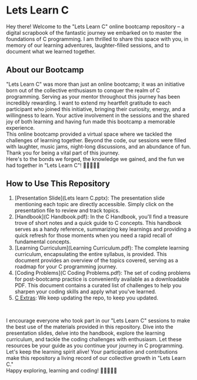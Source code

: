 # Lets Learn C 

Hey there! Welcome to the "Lets Learn C" online bootcamp repository – a digital scrapbook of the fantastic journey we embarked on to master the foundations of C programming. I am thrilled to share this space with you, in memory of our learning adventures, laughter-filled sessions, and to document what we learned together. 

## About our Bootcamp
"Lets Learn C" was more than just an online bootcamp; it was an initiative born out of the collective enthusiasm to conquer the realm of C programming. Serving as your mentor throughout this journey has been incredibly rewarding. I want to extend my heartfelt gratitude to each participant who joined this initiative, bringing their curiosity, energy, and a willingness to learn. Your active involvement in the sessions and the shared joy of both learning and having fun made this bootcamp a memorable experience.</br> This online bootcamp provided a virtual space where we tackled the challenges of learning together. Beyond the code, our sessions were filled with laughter, music jams, night-long discussions, and an abundance of fun. Thank you for being a vital part of this journey. </br> Here's to the bonds we forged, the knowledge we gained, and the fun we had together in "Lets Learn C"! 🌟👩‍💻👨‍💻

## How to Use This Repository

1. [Presentation Slide](Lets learn C.pptx):
The presentation slide mentioning each topic are directly accessible. Simply click on the presentation file to review and track topics.
3. [Handbook](C Handbook.pdf):
In the C Handbook, you'll find a treasure trove of short notes and a quick guide to C concepts. This handbook serves as a handy reference, summarizing key learnings and providing a quick refresh for those moments when you need a rapid recall of fundamental concepts.
4. [Learning Curriculum](Learning Curriculum.pdf):
The complete learning curriculum, encapsulating the entire syllabus, is provided. This document provides an overview of the topics covered, serving as a roadmap for your C programming journey.
5. [Coding Problems](C Coding Problems.pdf):
The set of coding problems for post-bootcamp practice is conveniently available as a downloadable PDF. This document contains a curated list of challenges to help you sharpen your coding skills and apply what you've learned.
6. [C Extras](/Lets-Learn-C):
We keep updating the repo, to keep you updated.
</br>

I encourage everyone who took part in our "Lets Learn C" sessions to make the best use of the materials provided in this repository. Dive into the presentation slides, delve into the handbook, explore the learning curriculum, and tackle the coding challenges with enthusiasm. Let these resources be your guide as you continue your journey in C programming. 
Let's keep the learning spirit alive! Your participation and contributions make this repository a living record of our collective growth in "Lets Learn C." </br> Happy exploring, learning and coding! 🚀👩‍💻👨‍💻









